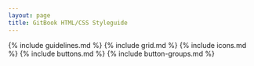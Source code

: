 ```yaml
---
layout: page
title: GitBook HTML/CSS Styleguide
---
```


{% include guidelines.md %}
{% include grid.md %}
{% include icons.md %}
{% include buttons.md %}
{% include button-groups.md %}
